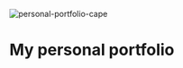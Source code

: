 ![personal-portfolio-cape](https://github.com/user-attachments/assets/f007b3ea-54ca-451a-aa57-e769a3765b12)

# My personal portfolio
